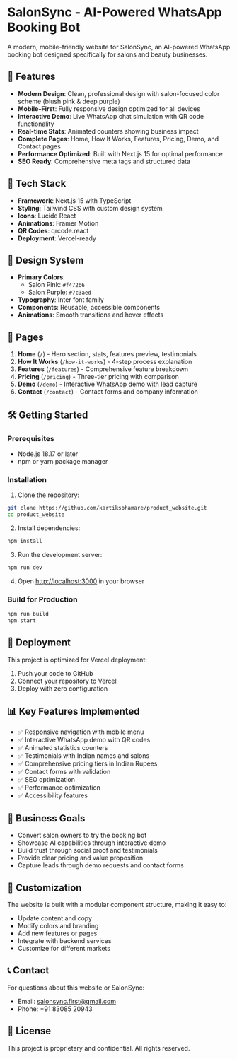# SalonSync - AI-Powered WhatsApp Booking Bot

A modern, mobile-friendly website for SalonSync, an AI-powered WhatsApp booking bot designed specifically for salons and beauty businesses.

## 🌟 Features

- **Modern Design**: Clean, professional design with salon-focused color scheme (blush pink & deep purple)
- **Mobile-First**: Fully responsive design optimized for all devices
- **Interactive Demo**: Live WhatsApp chat simulation with QR code functionality
- **Real-time Stats**: Animated counters showing business impact
- **Complete Pages**: Home, How It Works, Features, Pricing, Demo, and Contact pages
- **Performance Optimized**: Built with Next.js 15 for optimal performance
- **SEO Ready**: Comprehensive meta tags and structured data

## 🚀 Tech Stack

- **Framework**: Next.js 15 with TypeScript
- **Styling**: Tailwind CSS with custom design system
- **Icons**: Lucide React
- **Animations**: Framer Motion
- **QR Codes**: qrcode.react
- **Deployment**: Vercel-ready

## 🎨 Design System

- **Primary Colors**: 
  - Salon Pink: `#f472b6`
  - Salon Purple: `#7c3aed`
- **Typography**: Inter font family
- **Components**: Reusable, accessible components
- **Animations**: Smooth transitions and hover effects

## 📱 Pages

1. **Home** (`/`) - Hero section, stats, features preview, testimonials
2. **How It Works** (`/how-it-works`) - 4-step process explanation
3. **Features** (`/features`) - Comprehensive feature breakdown
4. **Pricing** (`/pricing`) - Three-tier pricing with comparison
5. **Demo** (`/demo`) - Interactive WhatsApp demo with lead capture
6. **Contact** (`/contact`) - Contact forms and company information

## 🛠️ Getting Started

### Prerequisites

- Node.js 18.17 or later
- npm or yarn package manager

### Installation

1. Clone the repository:
```bash
git clone https://github.com/kartiksbhamare/product_website.git
cd product_website
```

2. Install dependencies:
```bash
npm install
```

3. Run the development server:
```bash
npm run dev
```

4. Open [http://localhost:3000](http://localhost:3000) in your browser

### Build for Production

```bash
npm run build
npm start
```

## 🚀 Deployment

This project is optimized for Vercel deployment:

1. Push your code to GitHub
2. Connect your repository to Vercel
3. Deploy with zero configuration

## 📊 Key Features Implemented

- ✅ Responsive navigation with mobile menu
- ✅ Interactive WhatsApp demo with QR codes
- ✅ Animated statistics counters
- ✅ Testimonials with Indian names and salons
- ✅ Comprehensive pricing tiers in Indian Rupees
- ✅ Contact forms with validation
- ✅ SEO optimization
- ✅ Performance optimization
- ✅ Accessibility features

## 🎯 Business Goals

- Convert salon owners to try the booking bot
- Showcase AI capabilities through interactive demo
- Build trust through social proof and testimonials
- Provide clear pricing and value proposition
- Capture leads through demo requests and contact forms

## 🔧 Customization

The website is built with a modular component structure, making it easy to:
- Update content and copy
- Modify colors and branding
- Add new features or pages
- Integrate with backend services
- Customize for different markets

## 📞 Contact

For questions about this website or SalonSync:
- Email: salonsync.first@gmail.com
- Phone: +91 83085 20943

## 📄 License

This project is proprietary and confidential. All rights reserved.
